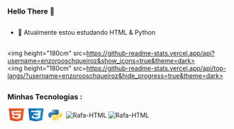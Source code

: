 ### Hello There 👋
##
- 🌱 Atualmente estou estudando HTML & Python
##
  <img height="180cm" src=https://github-readme-stats.vercel.app/api?username=enzorooschqueiroz&show_icons=true&theme=dark>  
  <img height="180cm" src=https://github-readme-stats.vercel.app/api/top-langs/?username=enzorooschqueiroz&hide_progress=true&theme=dark>
##

### Minhas Tecnologias :
<div>
  <img align="center" alt="Rafa-HTML" height="30" width="40" src="https://raw.githubusercontent.com/devicons/devicon/master/icons/html5/html5-original.svg">
  <img align="center" alt="Rafa-CSS" height="30" width="40" src="https://raw.githubusercontent.com/devicons/devicon/master/icons/css3/css3-original.svg">
  <img align="center" alt="Rafa-Python" height="30" width="40" src="https://raw.githubusercontent.com/devicons/devicon/master/icons/python/python-original.svg">
  <img align="center"alt="Rafa-HTML" height="30" width="40" src="https://cdn.jsdelivr.net/gh/devicons/devicon@latest/icons/linux/linux-original.svg" />
  <img align="center"alt="Rafa-HTML" height="30" width="40" src="https://cdn.jsdelivr.net/gh/devicons/devicon@latest/icons/git/git-original.svg" />
</div>

